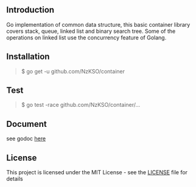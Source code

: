 ## Introduction

Go implementation of common data structure, this basic container library covers stack, queue, linked list and binary search tree. Some of the operations on linked list use the concurrency feature of Golang.

## Installation

> $ go get -u github.com/NzKSO/container

## Test

> $ go test -race github.com/NzKSO/container/...

## Document

see godoc [here](https://godoc.org/github.com/NzKSO/container-library)

## License

This project is licensed under the MIT License - see the [LICENSE](LICENSE) file for details
